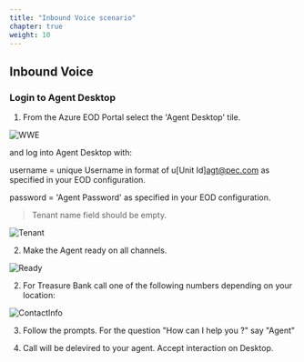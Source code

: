 ```yaml
---
title: "Inbound Voice scenario"
chapter: true
weight: 10
---
```



## Inbound Voice

### Login to Agent Desktop


1. From the Azure EOD Portal select the 'Agent Desktop' tile.

![WWE](/images/file_1622753076476_azureAgtDeskTile.png)

and log into Agent Desktop with:

username = unique Username in format of u[Unit Id]agt@pec.com as specified in your EOD configuration.

password = 'Agent Password' as specified in your EOD configuration.

> Tenant name field should be empty.

![Tenant](/images/file_1604334999711_gecEODWorkshopAdLogin.jpg)


2. Make the Agent ready on all channels.

![Ready](/images/WWE9_Agent_Ready.png)


2. For Treasure Bank call one of the following numbers depending on your location:

 ![ContactInfo](/images/TreasureBankContactVoice.PNG)

 
3. Follow the prompts. For the question "How can I help you ?" say "Agent"

4. Call will be delevired to your agent. Accept interaction on Desktop.



